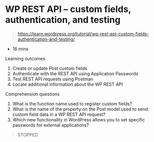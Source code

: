 # WP REST API – custom fields, authentication, and testing

> https://learn.wordpress.org/tutorial/wp-rest-api-custom-fields-authentication-and-testing/

- 16 mins

Learning outcomes

1. Create or update Post custom fields
2. Authenticate with the REST API using Application Passwords
3. Test REST API requests using Postman
4. Locate additional information about the WP REST API

Comprehension questions

1. What is the function name used to register custom fields?
2. What is the name of the property on the Post model used to send custom field data in a WP REST API request?
3. Which new functionality in WordPress allows you to set specific passwords for external applications?

> STOPPED

